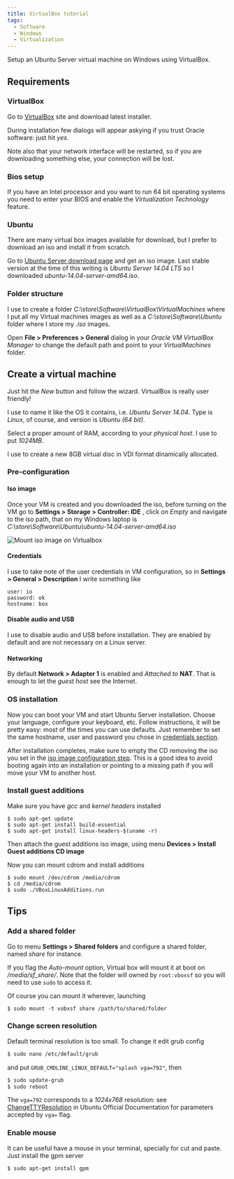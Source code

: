```yaml
---
title: VirtualBox tutorial
tags:
  - Software
  - Windows
  - Virtualization
---
```


Setup an Ubuntu Server virtual machine on Windows using VirtualBox.

<!--more-->

## Requirements

### VirtualBox

Go to [VirtualBox][1] site and download latest installer.

During installation few dialogs will appear askying if you trust Oracle software: just hit *yes*.

Note also that your network interface will be restarted, so if you are downloading something else, your connection will be lost.

### Bios setup

If you have an Intel processor and you want to run 64 bit operating systems you need to enter your BIOS and enable the *Virtualization Technology* feature.

### Ubuntu

There are many virtual box images available for download, but I prefer to download an iso and install it from scratch.

Go to [Ubuntu Server download page][2] and get an iso image. Last stable version  at the time of this writing is *Ubuntu Server 14.04 LTS* so I downloaded *ubuntu-14.04-server-amd64.iso*.

### Folder structure

I use to create a folder *C:\store\Software\VirtualBox\VirtualMachines* where I put all my Virtual machines images as well as a *C:\store\Software\Ubuntu* folder where I store my *.iso* images.

Open **File > Preferences > General** dialog in your *Oracle VM VirtualBox Manager* to change the default path and point to your *VirtualMachines* folder.

## Create a virtual machine

Just hit the *New* button and follow the wizard. VirtualBox is really user friendly!

I use to name it like the OS it contains, i.e. *Ubuntu Server 14.04*.
Type is *Linux*, of course, and version is *Ubuntu (64 bit)*.

Select a proper amount of RAM, according to your *physical host*. I use to put *1024MB*.

I use to create a new 8GB virtual disc in VDI format dinamically allocated.

### Pre-configuration

#### Iso image

Once your VM is created and you downloaded the iso, before turning on the VM go to **Settings > Storage > Controller: IDE** , click on *Empty* and navigate to the iso path, that on my Windows laptop is *C:\store\Software\Ubuntu\ubuntu-14.04-server-amd64.iso*

![Mount iso image on Virtualbox][2]

#### Credentials

I use to take note of the user credentials in VM configuration, so in **Settings > General > Description** I write something like

```
user: io
password: ok
hostname: box
```

#### Disable audio and USB

I use to disable audio and USB before installation. They are enabled by default and are not necessary on a Linux server.


#### Networking

By default **Network > Adapter 1** is enabled and *Attached to* **NAT**. That is enough to let the *guest host* see the Internet.

### OS installation

Now you can boot your VM and start Ubuntu Server installation. Choose your language, configure your keyboard, etc. Follow instructions, it will be pretty easy: most of the times you can use defaults. Just remember to set the same hostname, user and password you chose in [credentials section](#credentials).

After installation completes, make sure to empty the CD removing the iso you set in the [iso image configuration step](#iso-image). This is a good idea to avoid  booting again into an installation or pointing to a missing path if you will move your VM to another host.

### Install guest additions

Make sure you have *gcc* and *kernel headers* installed

```
$ sudo apt-get update
$ sudo apt-get install build-essential
$ sudo apt-get install linux-headers-$(uname -r)
```

Then attach the guest additions iso image, using menu **Devices > Install Guest additions CD image**

Now you can mount cdrom and install additions

```
$ sudo mount /dev/cdrom /media/cdrom
$ cd /media/cdrom
$ sudo ./VBoxLinuxAdditions.run
```

## Tips

### Add a shared folder

Go to menu **Settings > Shared folders** and configure a shared folder, named *share* for instance.

If you flag the *Auto-mount* option, Virtual box will mount it at boot on */media/sf_share/*. Note that the folder will owned by `root:vboxsf` so you will need to use `sudo` to access it.

Of course you can mount it wherever, launching

```
$ sudo mount -t vobxsf share /path/to/shared/folder 
```

### Change screen resolution

Default terminal resolution is too small. To change it edit grub config

```bash
$ sudo nano /etc/default/grub
```

and put `GRUB_CMDLINE_LINUX_DEFAULT="splash vga=792"`, then

```bash
$ sudo update-grub
$ sudo reboot
```

The `vga=792` corresponds to a *1024x768* resolution: see [ChangeTTYResolution](https://help.ubuntu.com/community/ChangeTTYResolution) in Ubuntu Official Documentation for parameters accepted by `vga=` flag.

### Enable mouse

It can be useful have a mouse in your terminal, specially for cut and paste. Just install the gpm server

```bash
$ sudo apt-get install gpm
```


  [1]: https://www.virtualbox.org/
  [2]: https://lh6.googleusercontent.com/-g_JMklUTFFo/U33Ftrs-mbI/AAAAAAAABI4/ziuJU4pzzeo/s0/2014-03-07+13_45_37-VirtualBox.png "MountIsoImageOnVirtualbox.png"
